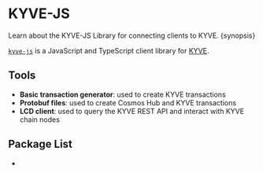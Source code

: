 <!--
order: 1
-->

# KYVE-JS

Learn about the KYVE-JS Library for connecting clients to KYVE. {synopsis}

[`kyve-js`](https://github.com/KYVENetwork/sdk) is a JavaScript and TypeScript client library for [KYVE](https://github.com/evmos/evmos).

## Tools

- **Basic transaction generator**: used to create KYVE transactions
- **Protobuf files**: used to create Cosmos Hub and KYVE transactions
- **LCD client**: used to query the KYVE REST API and interact with KYVE chain nodes

## Package List

-
